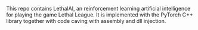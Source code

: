 This repo contains LethalAI, an reinforcement learning artificial intelligence for playing the game Lethal League. It is implemented with the PyTorch C++ library together with code caving with assembly and dll injection. 
